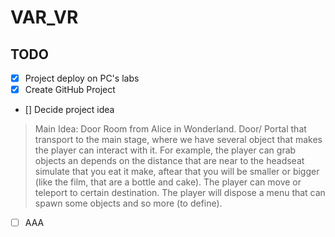 # VAR_VR
## TODO
- [x] Project deploy on PC's labs
- [x] Create GitHub Project
- [] Decide project idea

> Main Idea: Door Room from Alice in Wonderland.
 Door/ Portal that transport to the main stage, where we have several object that makes the player can interact with it. For example, the player can grab objects an depends on the distance that are near to the headseat simulate that you eat it make, aftear that you will be smaller or bigger (like the film, that are a bottle and cake).
The player can move or teleport to certain destination.
The player will dispose a menu that can spawn some objects and so more (to define).

- [ ] AAA 
